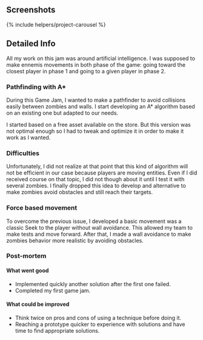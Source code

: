 <!--- Grégoire Boiron <gregoire.boiron@gmail.com> --->
<!--- Copyright (c) 2018-2019 Grégoire Boiron  All Rights Reserved. --->

Screenshots
--------------------
{% include helpers/project-carousel %}

Detailed Info
--------------------
All my work on this jam was around artificial intelligence. I was supposed to make ennemis movements in both phase of the game: going toward the closest player in phase 1 and going to a given player in phase 2.

### Pathfinding with A*
During this Game Jam, I wanted to make a pathfinder to avoid collisions easily between zombies and walls. I start developing an A* algorithm based on an existing one but adapted to our needs. 

I started based on a free asset available on the store. But this version was not optimal enough so I had to tweak and optimize it in order to make it work as I wanted.

### Difficulties
Unfortunately, I did not realize at that point that this kind of algorithm will not be efficient in our case because players are moving entities. Even if I did received course on that topic, I did not though about it until I test it with several zombies. I finally dropped this idea to develop and alternative to make zombies avoid obstacles and still reach their targets.

### Force based movement
To overcome the previous issue, I developed a basic movement was a classic Seek to the player without wall avoidance. This allowed my team to make tests and move forward. After that, I made a wall avoidance to make zombies behavior more realistic by avoiding obstacles.

### Post-mortem
#### What went good
- Implemented quickly another solution after the first one failed.
- Completed my first game jam.

#### What could be improved
- Think twice on pros and cons of using a technique before doing it.
- Reaching a prototype quicker to experience with solutions and have time to find appropriate solutions. 

